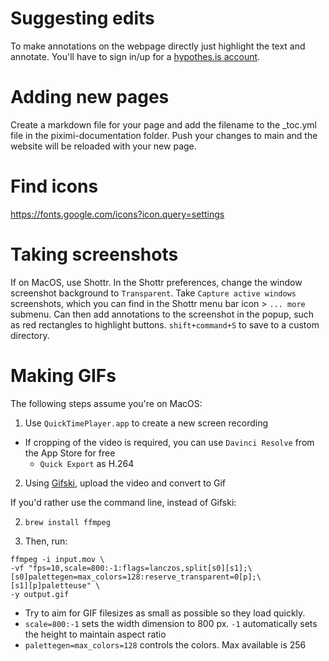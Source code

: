 # Suggesting edits
To make annotations on the webpage directly just highlight the text and annotate. You'll have to sign in/up for a [hypothes.is account](https://hypothes.is/login).

# Adding new pages
Create a markdown file for your page and add the filename to the _toc.yml file in the piximi-documentation folder. Push your changes to main and the website will be reloaded with your new page.

# Find icons 
https://fonts.google.com/icons?icon.query=settings

# Taking screenshots

If on MacOS, use Shottr. In the Shottr preferences, change the window screenshot background to `Transparent`. Take `Capture active windows` screenshots, which you can find in the Shottr menu bar icon > `... more` submenu. Can then add annotations to the screenshot in the popup, such as red rectangles to highlight buttons. `shift+command+S` to save to a custom directory.

# Making GIFs

The following steps assume you're on MacOS:

1. Use `QuickTimePlayer.app` to create a new screen recording
  - If cropping of the video is required, you can use `Davinci Resolve` from the App Store for free
    - `Quick Export` as H.264

2. Using [Gifski](https://gif.ski/), upload the video and convert to Gif

If you'd rather use the command line, instead of Gifski:

2. `brew install ffmpeg`

3. Then, run:
```
ffmpeg -i input.mov \
-vf "fps=10,scale=800:-1:flags=lanczos,split[s0][s1];\
[s0]palettegen=max_colors=128:reserve_transparent=0[p];\
[s1][p]paletteuse" \
-y output.gif
```
- Try to aim for GIF filesizes as small as possible so they load quickly. 
- `scale=800:-1` sets the width dimension to 800 px. `-1` automatically sets the height to maintain aspect ratio
- `palettegen=max_colors=128` controls the colors. Max available is 256